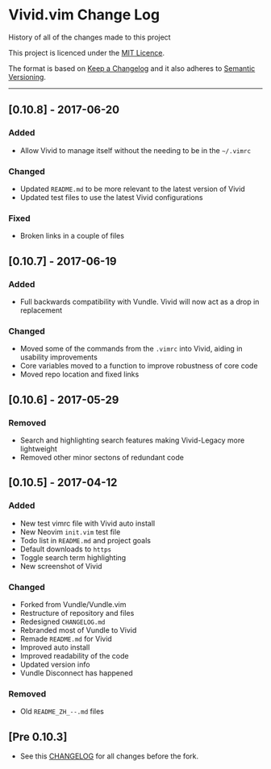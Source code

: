 # Vivid.vim Change Log

History of all of the changes made to this project

This project is licenced under the [MIT Licence](https://github.com/axvr/Vivid.vim/blob/master/LICENCE).

The format is based on [Keep a Changelog](http://keepachangelog.com/) and it also adheres to [Semantic Versioning](http://semver.org/).

<!-- Styled in this format:

## [Version Information] - YEAR-MONTH-DATE

### Added
* [#BUG] List all items added
* If  this section contains nothing
* don't bother to include it within
* the ``CHANGELOG.md`` file

### Changed
* [#BUG] List all items changed
* If  this section contains nothing
* don't bother to include it within
* the ``CHANGELOG.md`` file

### Fixed
* [#BUG] List all items fixed
* If  this section contains nothing
* don't bother to include it within
* the ``CHANGELOG.md`` file

### Removed
* [#BUG] List all items removed
* If  this section contains nothing
* don't bother to include it within
* the ``CHANGELOG.md`` file

### Translations
* [#BUG] List all sections translated
* here. If this section contains nothing
* don't bother to include it within
* the ``CHANGELOG.md`` file

Leave 3 lines between previous change log item -->

---

## [0.10.8] - 2017-06-20

### Added
* Allow Vivid to manage itself without the needing to be in the ```~/.vimrc```

### Changed
* Updated ```README.md``` to be more relevant to the latest version of Vivid
* Updated test files to use the latest Vivid configurations

### Fixed
* Broken links in a couple of files



## [0.10.7] - 2017-06-19

### Added
* Full backwards compatibility with Vundle. Vivid will now act as a drop in replacement

### Changed
* Moved some of the commands from the ```.vimrc``` into Vivid, aiding in usability improvements
* Core variables moved to a function to improve robustness of core code
* Moved repo location and fixed links



## [0.10.6] - 2017-05-29

### Removed
* Search and highlighting search features making Vivid-Legacy more lightweight
* Removed other minor sectons of redundant code



## [0.10.5] - 2017-04-12

### Added
* New test vimrc file with Vivid auto install
* New Neovim ``init.vim`` test file
* Todo list in ``README.md`` and project goals
* Default downloads to ``https``
* Toggle search term highlighting
* New screenshot of Vivid

### Changed
* Forked from Vundle/Vundle.vim
* Restructure of repository and files
* Redesigned ``CHANGELOG.md``
* Rebranded most of Vundle to Vivid
* Remade ``README.md`` for Vivid
* Improved auto install
* Improved readability of the code
* Updated version info
* Vundle Disconnect has happened

### Removed
* Old ``README_ZH_--.md`` files



## [Pre 0.10.3]
* See this [CHANGELOG](https://github.com/VundleVim/Vundle.vim/blob/master/changelog.md) for all changes before the fork.

